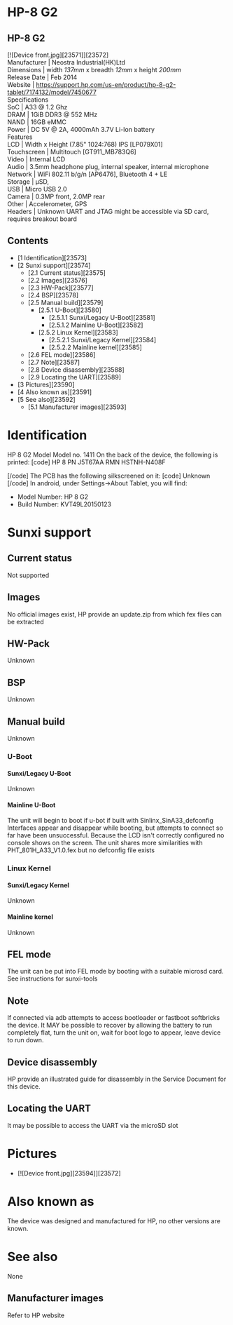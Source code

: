 # HP-8 G2
HP-8 G2  
---  
[![Device front.jpg][23571]][23572]  
Manufacturer |  Neostra Industrial(HK)Ltd   
Dimensions |  width _137mm_ x breadth _12mm_ x height _200mm_  
Release Date |  Feb 2014   
Website |  <https://support.hp.com/us-en/product/hp-8-g2-tablet/7174132/model/7450677>  
Specifications   
SoC |  A33 @ 1.2 Ghz   
DRAM |  1GiB DDR3 @ 552 MHz   
NAND |  16GB eMMC   
Power |  DC 5V @ 2A, 4000mAh 3.7V Li-Ion battery   
Features   
LCD |  Width x Height (7.85" 1024:768) IPS [LP079X01]   
Touchscreen |  Multitouch [GT911_MB783Q6]   
Video |  Internal LCD   
Audio |  3.5mm headphone plug, internal speaker, internal microphone   
Network |  WiFi 802.11 b/g/n [AP6476], Bluetooth 4 + LE   
Storage |  µSD,   
USB |  Micro USB 2.0   
Camera |  0.3MP front, 2.0MP rear   
Other |  Accelerometer, GPS   
Headers |  Unknown UART and JTAG might be accessible via SD card, requires breakout board   
  

## Contents
  * [1 Identification][23573]
  * [2 Sunxi support][23574]
    * [2.1 Current status][23575]
    * [2.2 Images][23576]
    * [2.3 HW-Pack][23577]
    * [2.4 BSP][23578]
    * [2.5 Manual build][23579]
      * [2.5.1 U-Boot][23580]
        * [2.5.1.1 Sunxi/Legacy U-Boot][23581]
        * [2.5.1.2 Mainline U-Boot][23582]
      * [2.5.2 Linux Kernel][23583]
        * [2.5.2.1 Sunxi/Legacy Kernel][23584]
        * [2.5.2.2 Mainline kernel][23585]
    * [2.6 FEL mode][23586]
    * [2.7 Note][23587]
    * [2.8 Device disassembly][23588]
    * [2.9 Locating the UART][23589]
  * [3 Pictures][23590]
  * [4 Also known as][23591]
  * [5 See also][23592]
    * [5.1 Manufacturer images][23593]

# Identification
HP 8 G2 Model Model no. 1411 
On the back of the device, the following is printed: 
[code] 
    HP 8
    PN J5T67AA
    RMN HSTNH-N408F
    
[/code]
The PCB has the following silkscreened on it: 
[code] 
    Unknown
[/code]
In android, under Settings->About Tablet, you will find: 
  * Model Number: HP 8 G2
  * Build Number: KVT49L20150123

# Sunxi support
## Current status
Not supported 
## Images
No official images exist, HP provide an update.zip from which fex files can be extracted 
## HW-Pack
Unknown 
## BSP
Unknown 
## Manual build
Unknown 
### U-Boot
#### Sunxi/Legacy U-Boot
Unknown 
#### Mainline U-Boot
The unit will begin to boot if u-bot if built with Sinlinx_SinA33_defconfig 
Interfaces appear and disappear while booting, but attempts to connect so far have been unsuccessful. Because the LCD isn't correctly configured no console shows on the screen. 
The unit shares more similarities with PHT_801H_A33_V1.0.fex but no defconfig file exists 
### Linux Kernel
#### Sunxi/Legacy Kernel
Unknown 
#### Mainline kernel
Unknown 
## FEL mode
The unit can be put into FEL mode by booting with a suitable microsd card. See instructions for sunxi-tools 
## Note
If connected via adb attempts to access bootloader or fastboot softbricks the device. 
It MAY be possible to recover by allowing the battery to run completely flat, turn the unit on, wait for boot logo to appear, leave device to run down. 
## Device disassembly
HP provide an illustrated guide for disassembly in the Service Document for this device. 
## Locating the UART
It may be possible to access the UART via the microSD slot 
# Pictures
  * [![Device front.jpg][23594]][23572]

# Also known as
The device was designed and manufactured for HP, no other versions are known. 
# See also
None 
## Manufacturer images
Refer to HP website
